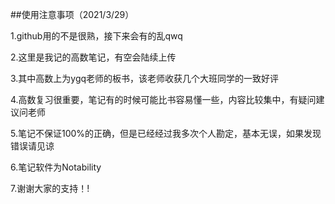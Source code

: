##使用注意事项（2021/3/29）

1.github用的不是很熟，接下来会有的乱qwq

2.这里是我记的高数笔记，有空会陆续上传

3.其中高数上为ygq老师的板书，该老师收获几个大班同学的一致好评

4.高数复习很重要，笔记有的时候可能比书容易懂一些，内容比较集中，有疑问建议问老师

5.笔记不保证100%的正确，但是已经经过我多次个人勘定，基本无误，如果发现错误请见谅

6.笔记软件为Notability

7.谢谢大家的支持！!
